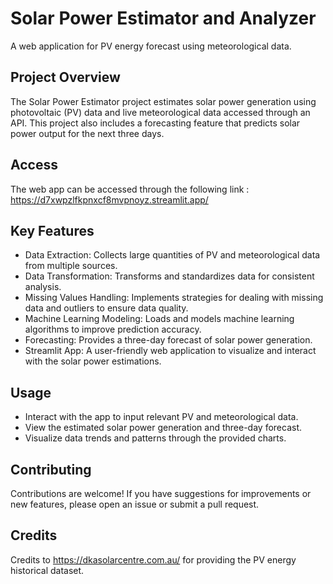 # Solar Power Estimator and Analyzer
A web application for PV energy forecast using meteorological data.

## Project Overview
The Solar Power Estimator project estimates solar power generation using photovoltaic (PV) data and live meteorological data accessed through an API. This project also includes a forecasting feature that predicts solar power output for the next three days.

## Access
The web app can be accessed through the following link : https://d7xwpzlfkpnxcf8mvpnoyz.streamlit.app/

## Key Features
- Data Extraction: Collects large quantities of PV and meteorological data from multiple sources.
- Data Transformation: Transforms and standardizes data for consistent analysis.
- Missing Values Handling: Implements strategies for dealing with missing data and outliers to ensure data quality.
- Machine Learning Modeling: Loads and models machine learning algorithms to improve prediction accuracy.
- Forecasting: Provides a three-day forecast of solar power generation.
- Streamlit App: A user-friendly web application to visualize and interact with the solar power estimations.

## Usage
- Interact with the app to input relevant PV and meteorological data.
- View the estimated solar power generation and three-day forecast.
- Visualize data trends and patterns through the provided charts.

## Contributing
Contributions are welcome! If you have suggestions for improvements or new features, please open an issue or submit a pull request.

## Credits
Credits to https://dkasolarcentre.com.au/ for providing the PV energy historical dataset.
